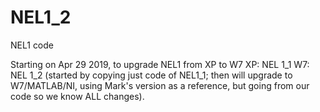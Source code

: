 # NEL1_2
NEL1 code

Starting on Apr 29 2019, to upgrade NEL1 from XP to W7
XP: NEL 1_1
W7: NEL 1_2 (started by copying just code of NEL1_1; then will upgrade to W7/MATLAB/NI, using Mark's version as a reference, but going from our code so we know ALL changes).
